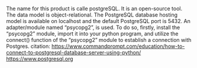 The name for this product is calle postgreSQL.
It is an open-source tool.
The data model is object-relational.
The PostgreSQL database hosting model is available on localhost and the default PostgreSQL port is 5432.
An adapter/module named “psycopg2”, is used. To do so, firstly, install the “psycopg2” module, import it into your python program, and utilize the connect() function of the “psycopg2” module to establish a connection with Postgres.
citation: https://www.commandprompt.com/education/how-to-connect-to-postgresql-database-server-using-python/ 
https://www.postgresql.org
